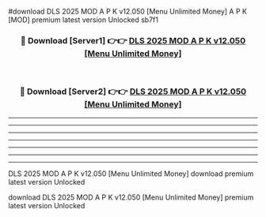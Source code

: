 #download DLS 2025 MOD A P K v12.050 [Menu Unlimited Money] A P K [MOD] premium latest version Unlocked sb7f1 



<div align="center">
<h3>🔴 Download [Server1] 👉👉 <a href="https://apkdownload2.web.app/">DLS 2025 MOD A P K v12.050 [Menu Unlimited Money]</a></h3><br>

<h3>🔴 Download [Server2] 👉👉 <a href="https://apkdownload2.web.app/">DLS 2025 MOD A P K v12.050 [Menu Unlimited Money]</a></h3>
</div>





----------------------------------------------------------

----------------------------------------------------------

----------------------------------------------------------

----------------------------------------------------------

----------------------------------------------------------

----------------------------------------------------------

----------------------------------------------------------

DLS 2025 MOD A P K v12.050 [Menu Unlimited Money] download premium latest version Unlocked

download DLS 2025 MOD A P K v12.050 [Menu Unlimited Money] premium latest version Unlocked

